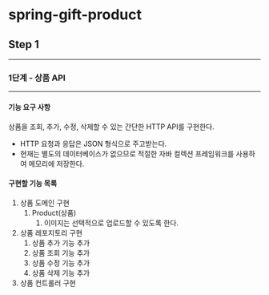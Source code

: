 # spring-gift-product
## Step 1
***
### 1단계 - 상품 API
***
#### 기능 요구 사항
상품을 조회, 추가, 수정, 삭제할 수 있는 간단한 HTTP API를 구현한다.
* HTTP 요청과 응답은 JSON 형식으로 주고받는다.
* 현재는 별도의 데이터베이스가 없으므로 적절한 자바 컬렉션 프레임워크를 사용하여 메모리에 저장한다.

#### 구현할 기능 목록
1. 상품 도메인 구현
   1. Product(상품)
      1. 이미지는 선택적으로 업로드할 수 있도록 한다.
2. 상품 레포지토리 구현
   1. 상품 추가 기능 추가
   2. 상품 조회 기능 추가
   3. 상품 수정 기능 추가
   4. 상품 삭제 기능 추가
3. 상품 컨트롤러 구현